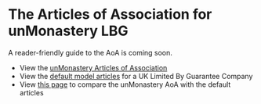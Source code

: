# The Articles of Association for unMonastery LBG

A reader-friendly guide to the AoA is coming soon.

*  View the [unMonastery Articles of Association](https://github.com/unmonastery/unmon-organ/blob/master/Articles_of_Association/lbg_aoa.md)
*  View the [default model articles](https://github.com/unmonastery/unmon-organ/blob/master/Articles_of_Association/lbg_aoa_default.md) for a UK Limited By Guarantee Company
*  View [this page](https://github.com/unmonastery/unmon-organ/commit/4129484b62c08f72d80265278161c413b1f43e87) to compare the unMonastery AoA with the default articles
